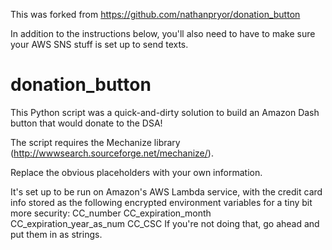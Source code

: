 This was forked from https://github.com/nathanpryor/donation_button 

In addition to the instructions below, you'll also need to have to make sure your AWS SNS stuff is set up to send texts.

# donation_button
This Python script was a quick-and-dirty solution to build an Amazon Dash button that would donate to the DSA!

The script requires the Mechanize library (http://wwwsearch.sourceforge.net/mechanize/).

Replace the obvious placeholders with your own information. 

It's set up to be run on Amazon's AWS Lambda service, with the credit card info stored as the following encrypted environment variables for a tiny bit more security:
	CC_number
	CC_expiration_month
	CC_expiration_year_as_num
	CC_CSC
If you're not doing that, go ahead and put them in as strings.
